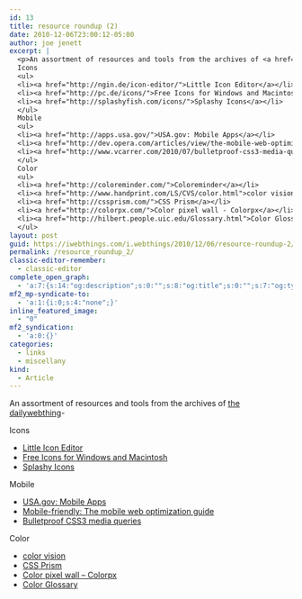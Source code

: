 ```yaml
---
id: 13
title: resource roundup (2)
date: 2010-12-06T23:00:12-05:00
author: joe jenett
excerpt: |
  <p>An assortment of resources and tools from the archives of <a href="http://dailywebthing.com/linkport/">the dailywebthing</a>...</p>
  Icons
  <ul>
  <li><a href="http://ngin.de/icon-editor/">Little Icon Editor</a></li>
  <li><a href="http://pc.de/icons/">Free Icons for Windows and Macintosh</a></li>
  <li><a href="http://splashyfish.com/icons/">Splashy Icons</a></li>
  </ul>
  Mobile
  <ul>
  <li><a href="http://apps.usa.gov/">USA.gov: Mobile Apps</a></li>
  <li><a href="http://dev.opera.com/articles/view/the-mobile-web-optimization-guide/">Mobile-friendly: The mobile web optimization guide</a></li>
  <li><a href="http://www.vcarrer.com/2010/07/bulletproof-css3-media-queries.html">Bulletproof CSS3 media queries</a></li>
  </ul>
  Color
  <ul>
  <li><a href="http://coloreminder.com/">Coloreminder</a></li>
  <li><a href="http://www.handprint.com/LS/CVS/color.html">color vision</a></li>
  <li><a href="http://cssprism.com/">CSS Prism</a></li>
  <li><a href="http://colorpx.com/">Color pixel wall - Colorpx</a></li>
  <li><a href="http://hilbert.people.uic.edu/Glossary.html">Color Glossary</a></li>
  </ul>
layout: post
guid: https://iwebthings.com/i.webthings/2010/12/06/resource-roundup-2/
permalink: /resource_roundup_2/
classic-editor-remember:
  - classic-editor
complete_open_graph:
  - 'a:7:{s:14:"og:description";s:0:"";s:8:"og:title";s:0:"";s:7:"og:type";s:0:"";s:12:"twitter:card";s:7:"summary";s:15:"twitter:creator";s:0:"";s:19:"twitter:description";s:0:"";s:8:"og:image";s:0:"";}'
mf2_mp-syndicate-to:
  - 'a:1:{i:0;s:4:"none";}'
inline_featured_image:
  - "0"
mf2_syndication:
  - 'a:0:{}'
categories:
  - links
  - miscellany
kind:
  - Article
---
```

An assortment of resources and tools from the archives of [the dailywebthing](http://dailywebthing.com/linkport/)-

Icons

  * [Little Icon Editor](http://ngin.de/icon-editor/)
  * [Free Icons for Windows and Macintosh](http://pc.de/icons/)
  * [Splashy Icons](http://splashyfish.com/icons/)

Mobile

  * [USA.gov: Mobile Apps](http://apps.usa.gov/)
  * [Mobile-friendly: The mobile web optimization guide](http://dev.opera.com/articles/view/the-mobile-web-optimization-guide/)
  * [Bulletproof CSS3 media queries](http://www.vcarrer.com/2010/07/bulletproof-css3-media-queries.html)

Color

  * [color vision](http://www.handprint.com/LS/CVS/color.html)
  * [CSS Prism](http://cssprism.com/)
  * [Color pixel wall &#8211; Colorpx](http://colorpx.com/)
  * [Color Glossary](http://hilbert.people.uic.edu/Glossary.html)
